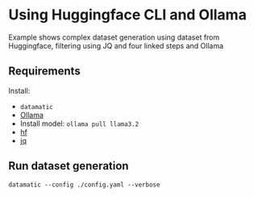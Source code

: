# Using Huggingface CLI and Ollama

Example shows complex dataset generation using dataset from Huggingface, filtering using JQ and four linked steps and Ollama

## Requirements

Install:

- `datamatic`
- [Ollama](https://ollama.com/download)
- Install model: `ollama pull llama3.2`
- [hf](https://huggingface.co/docs/huggingface_hub/main/en/guides/cli)
- [jq](https://github.com/jqlang/jq)

## Run dataset generation

`datamatic --config ./config.yaml --verbose`
